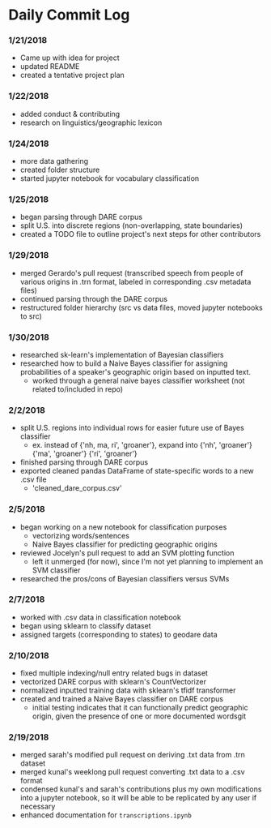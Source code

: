 # Daily Commit Log

### 1/21/2018
- Came up with idea for project
- updated README
- created a tentative project plan

### 1/22/2018
- added conduct & contributing
- research on linguistics/geographic lexicon

### 1/24/2018
- more data gathering
- created folder structure
- started jupyter notebook for vocabulary classification

### 1/25/2018
- began parsing through DARE corpus
- split U.S. into discrete regions (non-overlapping, state boundaries)
- created a TODO file to outline project's next steps for other contributors

### 1/29/2018
- merged Gerardo's pull request (transcribed speech from people of various origins in .trn format, labeled in corresponding .csv metadata files)
- continued parsing through the DARE corpus
- restructured folder hierarchy (src vs data files, moved jupyter notebooks to src)

### 1/30/2018
- researched sk-learn's implementation of Bayesian classifiers
- researched how to build a Naive Bayes classifier for assigning probabilities of a speaker's geographic origin based on inputted text.
  - worked through a general naive bayes classifier worksheet (not related to/included in repo)

### 2/2/2018
- split U.S. regions into individual rows for easier future use of Bayes classifier
  - ex. instead of {'nh, ma, ri', 'groaner'}, expand into
  {'nh', 'groaner'}
  {'ma', 'groaner'}
  {'ri', 'groaner'}
- finished parsing through DARE corpus
- exported cleaned pandas DataFrame of state-specific words to a new .csv file
  - 'cleaned_dare_corpus.csv'

### 2/5/2018
- began working on a new notebook for classification purposes
  - vectorizing words/sentences
  - Naive Bayes classifier for predicting geographic origins
- reviewed Jocelyn's pull request to add an SVM plotting function
  - left it unmerged (for now), since I'm not yet planning to implement an SVM classifier
- researched the pros/cons of Bayesian classifiers versus SVMs

### 2/7/2018
- worked with .csv data in classification notebook
- began using sklearn to classify dataset
- assigned targets (corresponding to states) to geodare data

### 2/10/2018
- fixed multiple indexing/null entry related bugs in dataset
- vectorized DARE corpus with sklearn's CountVectorizer
- normalized inputted training data with sklearn's tfidf transformer
- created and trained a Naive Bayes classifier on DARE corpus
  - initial testing indicates that it can functionally predict geographic origin,
  given the presence of one or more documented wordsgit

### 2/19/2018
- merged sarah's modified pull request on deriving .txt data from .trn dataset
- merged kunal's weeklong pull request converting .txt data to a .csv format
- condensed kunal's and sarah's contributions plus my own modifications into a
jupyter notebook, so it will be able to be replicated by any user if necessary
- enhanced documentation for `transcriptions.ipynb`
